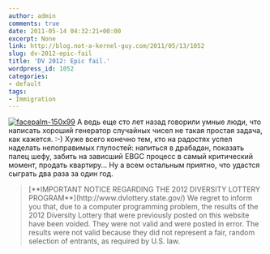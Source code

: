 ```yaml
---
author: admin
comments: true
date: 2011-05-14 04:32:21+00:00
excerpt: None
link: http://blog.not-a-kernel-guy.com/2011/05/13/1052
slug: dv-2012-epic-fail
title: 'DV 2012: Epic fail.'
wordpress_id: 1052
categories:
- default
tags:
- Immigration
---
```


[![facepalm-150x99](http://blog.not-a-kernel-guy.com/wp-content/uploads/2011/05/facepalm-150x99.jpg)](http://blog.not-a-kernel-guy.com/wp-content/uploads/2011/05/facepalm-150x99.jpg) А ведь еще сто лет назад говорили умные люди, что написать хороший генератор случайных чисел не такая простая задача, как кажется. :-) Хуже всего конечно тем, кто на радостях успел наделать непоправимых глупостей: напиться в драбадан, показать палец шефу, забить на зависший EBGC процесс в самый критический момент, продать квартиру… Ну а всем остальным приятно, что удастся сыграть два раза за один год.



<blockquote>[**IMPORTANT NOTICE REGARDING THE 2012 DIVERSITY LOTTERY PROGRAM**](http://www.dvlottery.state.gov/)
We regret to inform you that, due to a computer programming problem, the results of the 2012 Diversity Lottery that were previously posted on this website have been voided.  They were not valid and were posted in error.  The results were not valid because they did not represent a fair, random selection of entrants, as required by U.S. law.  </blockquote>




